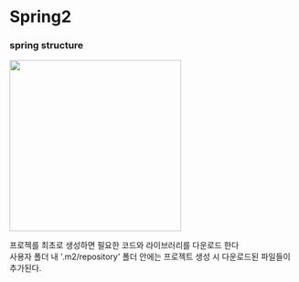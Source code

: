 # Spring2   

### spring structure   
<img src="https://user-images.githubusercontent.com/88373857/147024829-25f6a20f-6e47-4b80-812a-37ac4895ba6d.jpg" width="300" height="300">

프로젝를 최초로 생성하면 필요한 코드와 라이브러리를 다운로드 한다   
사용자 폴더 내 '.m2/repository' 폴더 안에는 프로젝트 생성 시 다운로드된 파일들이 추가된다.
